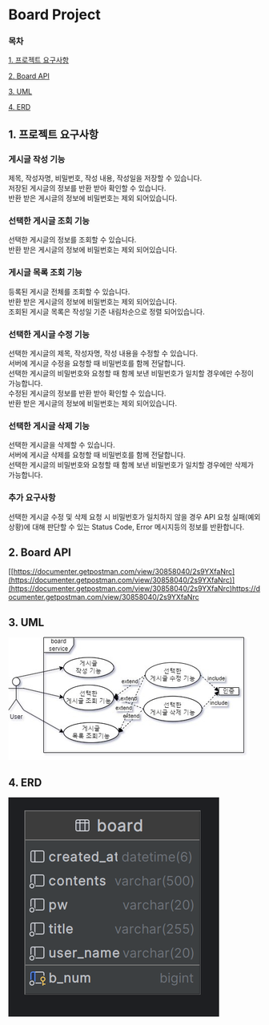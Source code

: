 # Board Project

### 목차

[1. 프로젝트 요구사항](#1-프로젝트-요구사항)

[2. Board API](#2-board-api)

[3. UML](#3-uml)

[4. ERD](#4-erd)



## 1. 프로젝트 요구사항

### 게시글 작성 기능
제목, 작성자명, 비밀번호, 작성 내용, 작성일을 저장할 수 있습니다.<br/>
저장된 게시글의 정보를 반환 받아 확인할 수 있습니다.<br/>
반환 받은 게시글의 정보에 비밀번호는 제외 되어있습니다.


### 선택한 게시글 조회 기능
선택한 게시글의 정보를 조회할 수 있습니다.<br/>
반환 받은 게시글의 정보에 비밀번호는 제외 되어있습니다.<br/>

### 게시글 목록 조회 기능
등록된 게시글 전체를 조회할 수 있습니다.<br/>
반환 받은 게시글의 정보에 비밀번호는 제외 되어있습니다.<br/>
조회된 게시글 목록은 작성일 기준 내림차순으로 정렬 되어있습니다.

### 선택한 게시글 수정 기능
선택한 게시글의 제목, 작성자명, 작성 내용을 수정할 수 있습니다.<br/>
서버에 게시글 수정을 요청할 때 비밀번호를 함께 전달합니다.<br/>
선택한 게시글의 비밀번호와 요청할 때 함께 보낸 비밀번호가 일치할 경우에만 수정이 가능합니다.<br/>
수정된 게시글의 정보를 반환 받아 확인할 수 있습니다.<br/>
반환 받은 게시글의 정보에 비밀번호는 제외 되어있습니다.

### 선택한 게시글 삭제 기능
선택한 게시글을 삭제할 수 있습니다.<br/>
서버에 게시글 삭제를 요청할 때 비밀번호를 함께 전달합니다.<br/>
선택한 게시글의 비밀번호와 요청할 때 함께 보낸 비밀번호가 일치할 경우에만 삭제가 가능합니다.

### 추가 요구사항
선택한 게시글 수정 및 삭제 요청 시 비밀번호가 일치하지 않을 경우 API 요청 실패(예외상황)에 대해 판단할 수 있는 Status Code, Error 메시지등의 정보를 반환합니다.

## 2. Board API
[[https://documenter.getpostman.com/view/30858040/2s9YXfaNrc](https://documenter.getpostman.com/view/30858040/2s9YXfaNrc)](https://documenter.getpostman.com/view/30858040/2s9YXfaNrc)https://documenter.getpostman.com/view/30858040/2s9YXfaNrc

## 3. UML
![UML.jpg](img%2FUML.jpg)

## 4. ERD
![ERD.png](img%2FERD.png)